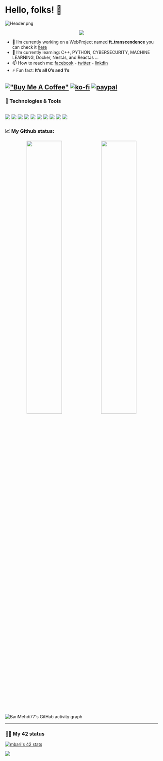 # Hello, folks! 👋
<!-- <img src="https://github.com/barimehdi77/barimehdi77/blob/main/wave.gif" width="30px"> -->
<!--
[![42 Profile Card](https://github.com/barimehdi77/barimehdi77/blob/main/header.png)](https://github.com/BariMehdi77)
**barimehdi77/barimehdi77** is a ✨ _special_ ✨ repository because its `README.md` (this file) appears on your GitHub profile.

Here are some ideas to get you started:
-->
![Header.png](https://github.com/barimehdi77/barimehdi77/blob/main/header.png)
<p align="center"><img align="center" src="https://komarev.com/ghpvc/?username=barimehdi77&&color=blue&style=for-the-badge"></p>

- 🔭 I’m currently working on a WebProject named **ft_transcendence** you can check it [here](https://github.com/barimehdi77/ft_transcendence)
- 🌱 I’m currently learning: C++, PYTHON, CYBERSECURITY, MACHINE LEARNING, Docker, NestJs, and ReactJs ...
- 📫 How to reach me: [facebook](https://www.facebook.com/bari.mehdi.77/) - [twitter](https://twitter.com/Barimehdi77) - [linkdin](https://www.linkedin.com/in/Barimehdi77/)
- ⚡ Fun fact: **It’s all 0’s and 1’s**


[!["Buy Me A Coffee"](https://www.buymeacoffee.com/assets/img/custom_images/orange_img.png)](https://www.buymeacoffee.com/barimehdi77)
[![ko-fi](https://ko-fi.com/img/githubbutton_sm.svg)](https://ko-fi.com/K3K45UOA7)
[![paypal](https://www.paypalobjects.com/en_US/i/btn/btn_donateCC_LG.gif)](https://paypal.me/barimehdi77)
---
### 🔧 Technologies & Tools
![](https://img.shields.io/badge/OS-Linux-informational?style=flat&logo=linux&logoColor=white&color=2bbc8a)
![](https://img.shields.io/badge/Editor-VS_Code-informational?style=flat&logo=intellij-idea&logoColor=white&color=2bbc8a)
![](https://img.shields.io/badge/Code-C-informational?style=flat&logo=c&logoColor=white&color=2bbc8a)
![](https://img.shields.io/badge/Code-Python-informational?style=flat&logo=python&logoColor=white&color=2bbc8a)
![](https://img.shields.io/badge/Code-c++-informational?style=flat&logo=C&logoColor=white&color=2bbc8a)
![](https://img.shields.io/badge/Code-Make-informational?style=flat&logo=cmake&logoColor=white&color=2bbc8a)
![](https://img.shields.io/badge/Shell-Bash-informational?style=flat&logo=gnu-bash&logoColor=white&color=2bbc8a)
![](https://img.shields.io/badge/Tools-MySQL-informational?style=flat&logo=mysql&logoColor=white&color=2bbc8a)
![](https://img.shields.io/badge/Tools-Docker-informational?style=flat&logo=docker&logoColor=white&color=2bbc8a)
![](https://img.shields.io/badge/Tools-cybersecurity-informational?style=flat&logo=red-hat-open-shift&logoColor=white&color=2bbc8a)
---
### 📈 My Github status: 
<p align="center">
  <img width="48%" src="https://github-readme-stats.vercel.app/api?username=barimehdi77&show_icons=true&theme=radical" />
  <img width="48%" src="https://github-readme-streak-stats.herokuapp.com/?user=barimehdi77&theme=radical" />
</p>

![BariMehdi77's GitHub activity graph](https://activity-graph.herokuapp.com/graph?username=barimehdi77&theme=redical)

---
### 👨‍💻 My 42 status
[![mbari's 42 stats](https://badge.mediaplus.ma/binary/mbari)](https://github.com/BariMehdi77)
<!-- [![42 Profile Card](https://1337-readme.vercel.app/api/profile?dark=true&login=mbari)](https://github.com/BariMehdi77) -->
<!-- [![mbari's 42 stats](https://badge42.herokuapp.com/api/stats/mbari?cursus=C%20reloaded)](https://github.com/BariMehdi77) -->


![](https://hit.yhype.me/github/profile?user_id=54292953)

